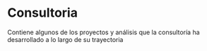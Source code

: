 # Consultoria
Contiene algunos de los proyectos y análisis que la consultoría ha desarrollado a lo largo de su trayectoria
